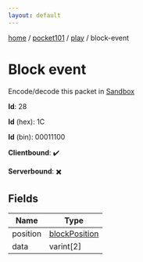```yaml
---
layout: default
---
```


[home](/)  /  [pocket101](/protocol/pocket101)  /  [play](/protocol/pocket101/play)  /  block-event

# Block event

Encode/decode this packet in [Sandbox](../../../sandbox/pocket101#play.block_event)

**Id**: 28

**Id** (hex): 1C

**Id** (bin): 00011100

**Clientbound**: ✔️

**Serverbound**: ✖️

## Fields

Name | Type
---|---
position | [blockPosition](/protocol/pocket101/types/block-position)
data | varint[2]
